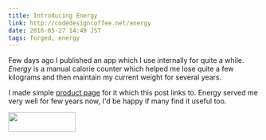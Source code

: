 ```yaml
---
title: Introducing Energy
link: http://codedesigncoffee.net/energy
date: 2016-05-27 14:49 JST
tags: forged, energy
---
```


Few days ago I published an app which I use internally for quite a while. _Energy_ is a manual calorie counter which helped me lose quite a few kilograms and then maintain my current weight for several years.

I made simple [product page](http://codedesigncoffee.net/energy) for it which this post links to. Energy served me very well for few years now, I'd be happy if many find it useful too.

<a href="https://itunes.apple.com/us/app/energy-daily-calorie-counter/id1113985635?ls=1&mt=8"/><img src="/images/apps/Download_on_the_App_Store_Badge_US-UK_135x40.svg" width="135" height="40"></a>
